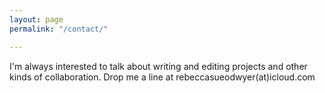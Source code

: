 ```yaml
---
layout: page
permalink: "/contact/"

---
```

I'm always interested to talk about writing and editing projects and other kinds of collaboration. Drop me a line at rebeccasueodwyer(at)icloud.com